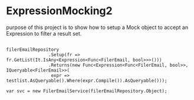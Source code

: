 # ExpressionMocking2

purpose of this project is to show how to setup a Mock object to accept an Expression to filter a result set.

<pre><code>
filerEmailRepository
                .Setup(fr => fr.GetList(It.IsAny&lt;Expression&lt;Func&lt;FilerEmail, bool&gt;&gt;&gt;()))
                .Returns(new Func&lt;Expression&lt;Func&lt;FilerEmail, bool&gt;&gt;, IQueryable&lt;FilerEmail&gt;&gt;(
                 expr => testlist.AsQueryable().Where(expr.Compile()).AsQueryable()));

var svc = new FilerEmailService(filerEmailRepository.Object);
</code></pre>
